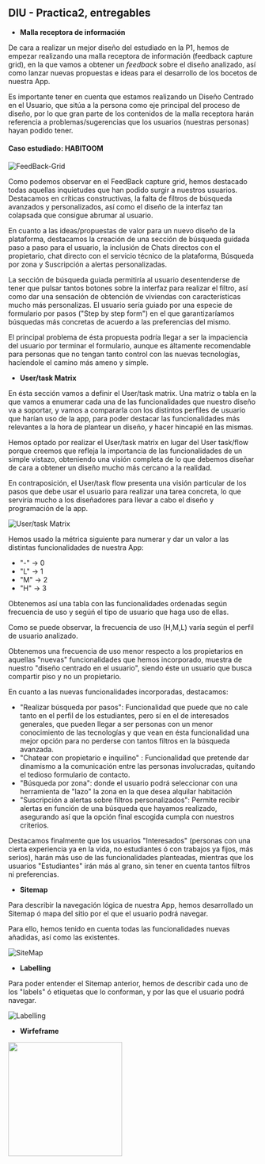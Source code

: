## DIU - Practica2, entregables


- __Malla receptora de información__   

De cara a realizar un mejor diseño del estudiado en la P1, hemos de empezar realizando una malla receptora de información (feedback capture grid), en la que vamos a obtener un *feedback* sobre el diseño analizado, así como lanzar nuevas propuestas e ideas para el desarrollo de los bocetos de nuestra App. 

Es importante tener en cuenta que estamos realizando un Diseño Centrado en el Usuario, que sitúa a la persona como eje principal del proceso de diseño, por lo que gran parte de los contenidos de la malla receptora harán referencia a problemas/sugerencias que los usuarios (nuestras personas) hayan podido tener.   

#### Caso estudiado: HABITOOM        

![FeedBack-Grid](imagenes/FeedBack-Grid.jpg)   
 



Como podemos observar en el FeedBack capture grid, hemos destacado todas aquellas inquietudes que han podido surgir a nuestros usuarios. Destacamos en críticas constructivas, la falta de filtros de búsqueda avanzados y personalizados, así como el diseño de la interfaz tan colapsada que consigue abrumar al usuario. 

En cuanto a las ideas/propuestas de valor para un nuevo diseño de la plataforma, destacamos la creación de una sección de búsqueda guidada paso a paso para el usuario, la inclusión de Chats directos con el propietario, chat directo con el servicio técnico de la plataforma, Búsqueda por zona y Suscripción a alertas personalizadas. 

La sección de búsqueda guiada permitiría al usuario desentenderse de tener que pulsar tantos botones sobre la interfaz para realizar el filtro, así como dar una sensación de obtención de viviendas con características mucho más personalizas. El usuario sería guiado por una especie de formulario por pasos ("Step by step form") en el que garantizaríamos búsquedas más concretas de acuerdo a las preferencias del mismo. 

El principal problema de ésta propuesta podría llegar a ser la impaciencia del usuario por terminar el formulario, aunque es áltamente recomendable para personas que no tengan tanto control con las nuevas tecnologías, hacíendole el camino más ameno y simple. 



 - __User/task Matrix__   

En ésta sección vamos a definir el User/task matrix. Una matriz o tabla en la que vamos a enumerar cada una de las funcionalidades que nuestro diseño va a soportar, y vamos a compararla con los distintos perfiles de usuario que harían uso de la app, para poder destacar las funcionalidades más relevantes a la hora de plantear un diseño, y hacer hincapié en las mismas.

Hemos optado por realizar el User/task matrix en lugar del User task/flow porque creemos que refleja la importancia de las funcionalidades de un simple vistazo, obteniendo una visión completa de lo que debemos diseñar de cara a obtener un diseño mucho más cercano a la realidad. 

En contraposición, el User/task flow presenta una visión particular de los pasos que debe usar el usuario para realizar una tarea concreta, lo que serviría mucho a los diseñadores para llevar a cabo el diseño y programación de la app.   

![User/task Matrix](imagenes/User-Task-Matrix.png)   

Hemos usado la métrica siguiente para numerar y dar un valor a las distintas funcionalidades de nuestra App: 

 - "-" -> 0
 - "L" -> 1
 - "M" -> 2
 - "H" -> 3

Obtenemos así una tabla con las funcionalidades ordenadas según frecuencia de uso y segúń el tipo de usuario que haga uso de ellas.

Como se puede observar, la frecuencia de uso (H,M,L) varía según el perfil de usuario analizado.

Obtenemos una frecuencia de uso menor respecto a los propietarios en aquellas "nuevas" funcionalidades que hemos incorporado, muestra de nuestro "diseño centrado en el usuario", siendo éste un usuario que busca compartir piso y no un propietario. 

En cuanto a las nuevas funcionalidades incorporadas, destacamos:
 - "Realizar búsqueda por pasos": Funcionalidad que puede que no cale tanto en el perfil de los estudiantes, pero sí en el de interesados generales, que pueden llegar a ser personas con un menor conocimiento de las tecnologías y que vean en ésta funcionalidad una mejor opción para no perderse con tantos filtros en la búsqueda avanzada. 
 - "Chatear con propietario e inquilino" : Funcionalidad que pretende dar dinamismo a la comunicación entre las personas involucradas, quitando el tedioso formulario de contacto. 
 - "Búsqueda por zona": donde el usuario podrá seleccionar con una herramienta de "lazo" la zona en la que desea alquilar habitación
 - "Suscripción a alertas sobre filtros personalizados": Permite recibir alertas en función de una búsqueda que hayamos realizado, asegurando así que la opción final escogida cumpla con nuestros criterios.

Destacamos finalmente que los usuarios "Interesados" (personas con una cierta experiencia ya en la vida, no estudiantes ó con trabajos ya fijos, más serios), harán más uso de las funcionalidades planteadas, mientras que los usuarios "Estudiantes" irán más al grano, sin tener en cuenta tantos filtros ni preferencias. 


 - __Sitemap__   

Para describir la navegación lógica de nuestra App, hemos desarrollado un Sitemap ó mapa del sitio por el que el usuario podrá navegar. 

Para ello, hemos tenido en cuenta todas las funcionalidades nuevas añadidas, así como las existentes.    

![SiteMap](imagenes/sitemap.jpeg)   

 - __Labelling__   

Para poder entender el Sitemap anterior, hemos de describir cada uno de los "labels" ó etiquetas que lo conforman, y por las que el usuario podrá navegar.

![Labelling](imagenes/labelling.jpeg)   

 - __Wirfeframe__   


<img src="imagenes/wireframes/inicio.png" width="230" />






